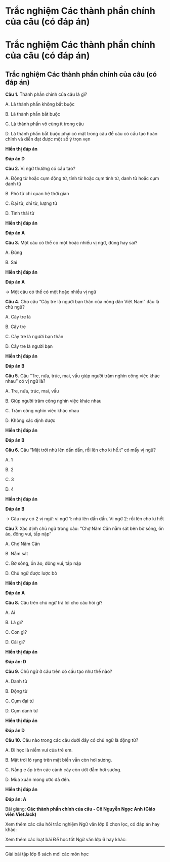 # Trắc nghiệm Các thành phần chính của câu (có đáp án)

# Trắc nghiệm Các thành phần chính của câu (có đáp án)

## Trắc nghiệm Các thành phần chính của câu (có đáp án)

**Câu 1.** Thành phần chính của câu là gì?

A. Là thành phần không bắt buộc

B. Là thành phần bắt buộc

C. Là thành phần vô cùng ít trong câu

D. Là thành phần bắt buộc phải có mặt trong câu để câu có cấu tạo hoàn chỉnh và diễn đạt được một số ý trọn vẹn

**Hiển thị đáp án**

**Đáp án D**

**Câu 2.** Vị ngữ thường có cấu tạo?

A. Động từ hoặc cụm động từ, tính từ hoặc cụm tính từ, danh từ hoặc cụm danh từ

B. Phó từ chỉ quan hệ thời gian

C. Đại từ, chỉ từ, lượng từ

D. Tình thái từ

**Hiển thị đáp án**

**Đáp án A**

**Câu 3.** Một câu có thể có một hoặc nhiều vị ngữ, đúng hay sai?

A. Đúng

B. Sai

**Hiển thị đáp án**

**Đáp án A**

→ Một câu có thể có một hoặc nhiều vị ngữ

**Câu 4.** Cho câu “Cây tre là người bạn thân của nông dân Việt Nam” đâu là chủ ngữ?

A. Cây tre là

B. Cây tre

C. Cây tre là người bạn thân

D. Cây tre là người bạn

**Hiển thị đáp án**

**Đáp án B**

**Câu 5.** Câu “Tre, nứa, trúc, mai, vầu giúp người trăm nghìn công việc khác nhau” có vị ngữ là?

A. Tre, nứa, trúc, mai, vầu

B. Giúp người trăm công nghìn việc khác nhau

C. Trăm công nghìn việc khác nhau

D. Không xác định được

**Hiển thị đáp án**

**Đáp án B**

**Câu 6.** Câu “Mặt trời nhú lên dần dần, rồi lên cho kì hế.t” có mấy vị ngữ?

A. 1

B. 2

C. 3

D. 4

**Hiển thị đáp án**

**Đáp án B**

→ Câu này có 2 vị ngữ: vị ngữ 1: nhú lên dần dần. Vị ngữ 2: rồi lên cho kì hết

**Câu 7.** Xác định chủ ngữ trong câu: “Chợ Năm Căn nằm sát bên bờ sông, ồn ào, đông vui, tấp nập”

A. Chợ Năm Căn

B. Nằm sát

C. Bờ sông, ồn ào, đông vui, tấp nập

D. Chủ ngữ được lược bỏ

**Hiển thị đáp án**

**Đáp án A**

**Câu 8.** Câu trên chủ ngữ trả lời cho câu hỏi gì?

A. Ai

B. Là gì?

C. Con gì?

D. Cái gì?

**Hiển thị đáp án**

**Đáp án: D**

**Câu 9.** Chủ ngữ ở câu trên có cấu tạo như thế nào?

A. Danh từ

B. Động từ

C. Cụm đại từ

D. Cụm danh từ

**Hiển thị đáp án**

**Đáp án D**

**Câu 10.** Câu nào trong các câu dưới đây có chủ ngữ là động từ?

A. Đi học là niềm vui của trẻ em.

B. Mặt trời ló rạng trên mặt biển vẫn còn hơi sương.

C. Nắng e ấp trên các cành cây còn ướt đẫm hơi sương.

D. Mùa xuân mong ước đã đến.

**Hiển thị đáp án**

**Đáp án: A**

Bài giảng: **Các thành phần chính của câu - Cô Nguyễn Ngọc Anh (Giáo viên VietJack)**

Xem thêm các câu hỏi trắc nghiệm Ngữ văn lớp 6 chọn lọc, có đáp án hay khác:

Xem thêm các loạt bài Để học tốt Ngữ văn lớp 6 hay khác:

* * *

Giải bài tập lớp 6 sách mới các môn học
